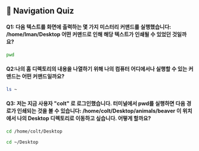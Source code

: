## 📌 Navigation Quiz

#### Q1: 다음 텍스트를 화면에 출력하는 몇 가지 미스터리 커맨드를 실행했습니다: /home/Iman/Desktop 어떤 커맨드로 인해 해당 텍스트가 인쇄될 수 있었던 것일까요?

```bash
pwd
```

#### Q2:나의 홈 디렉토리의 내용을 나열하기 위해 나의 컴퓨터 어디에서나 실행할 수 있는 커맨드는 어떤 커맨드일까요?

```bash
ls ~
```

#### Q3: 저는 지금 사용자 "colt" 로 로그인했습니다. 터미널에서 pwd를 실행하면 다음 경로가 인쇄되는 것을 볼 수 있습니다: /home/colt/Desktop/animals/beaver 이 위치에서 나의 Desktop 디렉토리로 이동하고 싶습니다. 어떻게 할까요?

```bash
cd /home/colt/Desktop
```

```bash
cd ~/Desktop
```
